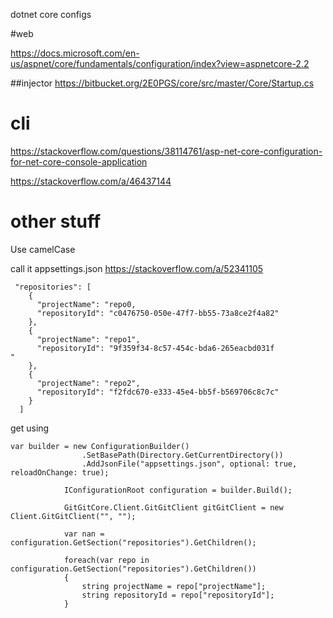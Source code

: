 dotnet core configs

#web 

https://docs.microsoft.com/en-us/aspnet/core/fundamentals/configuration/index?view=aspnetcore-2.2

##injector
https://bitbucket.org/2E0PGS/core/src/master/Core/Startup.cs

# cli
https://stackoverflow.com/questions/38114761/asp-net-core-configuration-for-net-core-console-application

https://stackoverflow.com/a/46437144

# other stuff
Use camelCase

call it appsettings.json
https://stackoverflow.com/a/52341105


```
 "repositories": [
    {
      "projectName": "repo0,
      "repositoryId": "c0476750-050e-47f7-bb55-73a8ce2f4a82"
    },
    {
      "projectName": "repo1",
      "repositoryId": "9f359f34-8c57-454c-bda6-265eacbd031f
"
    },
    {
      "projectName": "repo2",
      "repositoryId": "f2fdc670-e333-45e4-bb5f-b569706c8c7c"
    }
  ]
```

get using

```
var builder = new ConfigurationBuilder()
                .SetBasePath(Directory.GetCurrentDirectory())
                .AddJsonFile("appsettings.json", optional: true, reloadOnChange: true);

            IConfigurationRoot configuration = builder.Build();

            GitGitCore.Client.GitGitClient gitGitClient = new Client.GitGitClient("", "");

            var nan = configuration.GetSection("repositories").GetChildren();

            foreach(var repo in configuration.GetSection("repositories").GetChildren())
            {
                string projectName = repo["projectName"];
                string repositoryId = repo["repositoryId"];
            }
```

